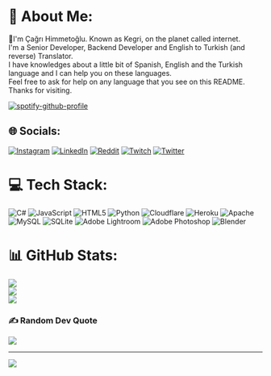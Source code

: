 # 💫 About Me:
🔭I'm Çağrı Himmetoğlu. Known as Kegri, on the planet called internet.<br>
I'm a Senior Developer, Backend Developer and English to Turkish (and reverse) Translator.<br>
I have knowledges about a little bit of Spanish, English and the Turkish language and I can help you on these languages.<br>
Feel free to ask for help on any language that you see on this README.<br>
Thanks for visiting.<br>


[![spotify-github-profile](https://spotify-github-profile.vercel.app/api/view?uid=ndco0dw6ffhwltl440pjw32gs&cover_image=true&theme=default&show_offline=false&background_color=121212&bar_color=53b14f&bar_color_cover=false)](https://spotify-github-profile.vercel.app/api/view?uid=ndco0dw6ffhwltl440pjw32gs&redirect=true)


## 🌐 Socials:
[![Instagram](https://img.shields.io/badge/Instagram-%23E4405F.svg?logo=Instagram&logoColor=white)](https://instagram.com/shimijda) [![LinkedIn](https://img.shields.io/badge/LinkedIn-%230077B5.svg?logo=linkedin&logoColor=white)](https://linkedin.com/in/çağrı-himmetoğlu-961a96253) [![Reddit](https://img.shields.io/badge/Reddit-%23FF4500.svg?logo=Reddit&logoColor=white)](https://reddit.com/user/rydolian) [![Twitch](https://img.shields.io/badge/Twitch-%239146FF.svg?logo=Twitch&logoColor=white)](https://twitch.tv/kegrinewashere) [![Twitter](https://img.shields.io/badge/Twitter-%231DA1F2.svg?logo=Twitter&logoColor=white)](https://twitter.com/kegrined) 

# 💻 Tech Stack:
![C#](https://img.shields.io/badge/c%23-%23239120.svg?style=for-the-badge&logo=c-sharp&logoColor=white) ![JavaScript](https://img.shields.io/badge/javascript-%23323330.svg?style=for-the-badge&logo=javascript&logoColor=%23F7DF1E) ![HTML5](https://img.shields.io/badge/html5-%23E34F26.svg?style=for-the-badge&logo=html5&logoColor=white) ![Python](https://img.shields.io/badge/python-3670A0?style=for-the-badge&logo=python&logoColor=ffdd54) ![Cloudflare](https://img.shields.io/badge/Cloudflare-F38020?style=for-the-badge&logo=Cloudflare&logoColor=white) ![Heroku](https://img.shields.io/badge/heroku-%23430098.svg?style=for-the-badge&logo=heroku&logoColor=white) ![Apache](https://img.shields.io/badge/apache-%23D42029.svg?style=for-the-badge&logo=apache&logoColor=white) ![MySQL](https://img.shields.io/badge/mysql-%2300f.svg?style=for-the-badge&logo=mysql&logoColor=white) ![SQLite](https://img.shields.io/badge/sqlite-%2307405e.svg?style=for-the-badge&logo=sqlite&logoColor=white) ![Adobe Lightroom](https://img.shields.io/badge/Adobe%20Lightroom-31A8FF.svg?style=for-the-badge&logo=Adobe%20Lightroom&logoColor=white) ![Adobe Photoshop](https://img.shields.io/badge/adobephotoshop-%2331A8FF.svg?style=for-the-badge&logo=adobephotoshop&logoColor=white) ![Blender](https://img.shields.io/badge/blender-%23F5792A.svg?style=for-the-badge&logo=blender&logoColor=white)
# 📊 GitHub Stats:
![](https://github-readme-stats.vercel.app/api?username=kegri&theme=dark&hide_border=false&include_all_commits=false&count_private=false)<br/>
![](https://github-readme-streak-stats.herokuapp.com/?user=kegri&theme=dark&hide_border=false)<br/>
![](https://github-readme-stats.vercel.app/api/top-langs/?username=kegri&theme=dark&hide_border=false&include_all_commits=false&count_private=false&layout=compact)

### ✍️ Random Dev Quote
![](https://quotes-github-readme.vercel.app/api?type=horizontal&theme=radical)

---
[![](https://visitcount.itsvg.in/api?id=kegri&icon=0&color=0)](https://visitcount.itsvg.in)
